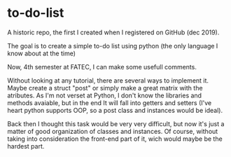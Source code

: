 # to-do-list

A historic repo, the first I created when I registered on GitHub (dec 2019).

The goal is to create a simple to-do list using python (the only language I know about at the time)

Now, 4th semester at FATEC, I can make some usefull comments.

Without looking at any tutorial, there are several ways to implement it. Maybe create a struct "post" or simply make a great matrix with the atributes. As I'm not verset at Python, I don't know the libraries and methods avaiable, but in the end It will fall into getters and setters (I've heart python supports OOP, so a post class and instances would be ideal).

Back then I thought this task would be very very difficult, but now it's just a matter of good organization of classes and instances. Of course, without taking into consideration the front-end part of it, wich would maybe be the hardest part.
